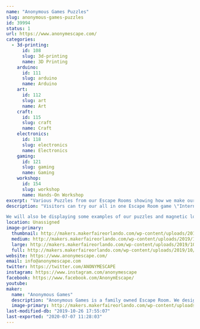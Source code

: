 ```yaml
---
name: "Anonymous Games Puzzles"
slug: anonymous-games-puzzles
id: 39994
status: 1
url: https://www.anonymescape.com/
categories:
  - 3d-printing:
      id: 108
      slug: 3d-printing
      name: 3D Printing
    arduino:
      id: 111
      slug: arduino
      name: Arduino
    art:
      id: 112
      slug: art
      name: Art
    craft:
      id: 115
      slug: craft
      name: Craft
    electronics:
      id: 118
      slug: electronics
      name: Electronics
    gaming:
      id: 121
      slug: gaming
      name: Gaming
    workshop:
      id: 154
      slug: workshop
      name: Hands-On Workshop
excerpt: "Various Puzzles from our Escape Rooms showing how we make our Escape Rooms"
description: "Visitors can try our all in one Escape Room game \"Internal Threat\". It's a portable puzzle box that takes about 15-20 minutes to play. You have to decipher codes and use your brains to find the double agent. 

We will also be displaying some examples of our puzzles and magnetic locks to explain how our Escape Rooms function."
location: Unassigned
image-primary:
  thumbnail: http://makers.makerfaireorlando.com/wp-content/uploads/2019/10/DSC_0814-150x150.jpg
  medium: http://makers.makerfaireorlando.com/wp-content/uploads/2019/10/DSC_0814-225x300.jpg
  large: http://makers.makerfaireorlando.com/wp-content/uploads/2019/10/DSC_0814-768x1024.jpg
  full: http://makers.makerfaireorlando.com/wp-content/uploads/2019/10/DSC_0814.jpg
website: https://www.anonymescape.com/
email: info@anonymescape.com
twitter: https://twitter.com/ANONYMESCAPE
instagram: https://www.instagram.com/anonymescape
facebook: https://www.facebook.com/AnonymEscape/
youtube: 
maker:
  name: "Anonymous Games"
  description: "Anonymous Games is a family owned Escape Room. We design and build all of our puzzles in house using Maker friendly tools, such as raspberry pi, Arduino, 3D printers."
  image-primary: http://makers.makerfaireorlando.com/wp-content/uploads/2019/10/PATCH-LOGO-BLACK-1024x1024.jpg
last-modified-db: "2019-10-26 17:55:07"
last-exported: "2020-07-07 11:28:03"
---
```

